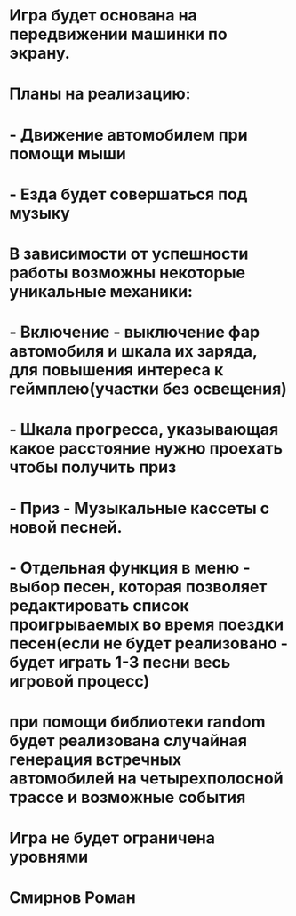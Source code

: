 # Игра будет основана на передвижении машинки по экрану.
# Планы на реализацию:
# - Движение автомобилем при помощи мыши
# - Езда будет совершаться под музыку
# В зависимости от успешности работы возможны некоторые уникальные механики:
# - Включение - выключение фар автомобиля и шкала их заряда,  для повышения интереса к геймплею(участки без освещения)
# - Шкала прогресса, указывающая какое расстояние нужно проехать чтобы получить приз
# - Приз - Музыкальные кассеты с новой песней.
# - Отдельная функция в меню - выбор песен, которая позволяет редактировать список проигрываемых во время поездки песен(если не будет реализовано - будет играть 1-3 песни весь игровой процесс)
# при помощи библиотеки random будет реализована случайная генерация встречных автомобилей на четырехполосной трассе и возможные события
# Игра не будет ограничена уровнями
# Смирнов Роман
